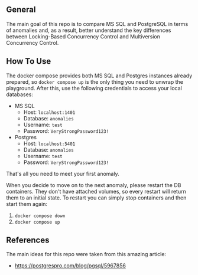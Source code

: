 ## General

The main goal of this repo is to compare MS SQL and PostgreSQL in terms of anomalies and, as a result, better understand the key differences between Locking-Based Concurrency Control and Multiversion Concurrency Control.

## How To Use

The docker compose provides both MS SQL and Postgres instances already prepared, so `docker compose up` is the only thing you need to unwrap the playground. After this, use the following credentials to access your local databases:

- MS SQL
  - Host: `localhost:1401`
  - Database: `anomalies`
  - Username: `test`
  - Password: `VeryStrongPassword123!`
- Postgres
  - Host: `localhost:5401`
  - Database: `anomalies`
  - Username: `test`
  - Password: `VeryStrongPassword123!`

That's all you need to meet your first anomaly.

When you decide to move on to the next anomaly, please restart the DB containers. They don't have attached volumes, so every restart will return them to an initial state.
To restart you can simply stop containers and then start them again:

1. `docker compose down`
2. `docker compose up`

## References

The main ideas for this repo were taken from this amazing article:

- https://postgrespro.com/blog/pgsql/5967856
